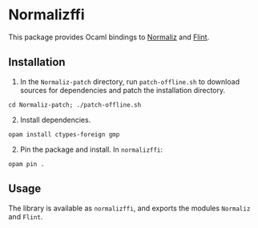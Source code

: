 # Normalizffi

This package provides Ocaml bindings to
[Normaliz](https://www.normaliz.uni-osnabrueck.de/) and
[Flint](https://flintlib.org/).

## Installation

1. In the `Normaliz-patch` directory, run `patch-offline.sh` to download
   sources for dependencies and patch the installation directory.

```
cd Normaliz-patch; ./patch-offline.sh
```

2. Install dependencies.

```
opam install ctypes-foreign gmp
```

2. Pin the package and install. In `normalizffi`:

```
opam pin .
```

## Usage

The library is available as `normalizffi`, and exports the modules `Normaliz`
and `Flint`.

